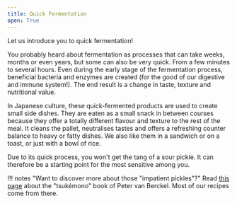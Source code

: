 ```yaml
---
title: Quick Fermentation
open: True
---
```

Let us introduce you to quick fermentation!

You probably heard about fermentation as processes that can take weeks, months or even years, but some can also be very quick. From a few minutes to several hours.
Even during the early stage of the fermentation process, beneficial bacteria and enzymes are created (for the good of our digestive and immune system!). The end result is a change in taste, texture and nutritional value.

In Japanese culture, these quick-fermented products are used to create small side dishes. They are eaten as a small snack in between courses because they offer a totally different flavour and texture to the rest of the meal. It cleans the pallet, neutralises tastes and offers a refreshing counter balance to heavy or fatty dishes. We also like them in a sandwich or on a toast, or just with a bowl of rice.

Due to its quick process, you won't get the tang of a sour pickle. It can therefore be a starting point for the most sensitive among you.

!!! notes "Want to discover more about those "impatient pickles"?"
    Read [this page](https://tsukemono.nl/home-engels/) about the "tsukémono" book of Peter van Berckel. Most of our recipes come from there.
